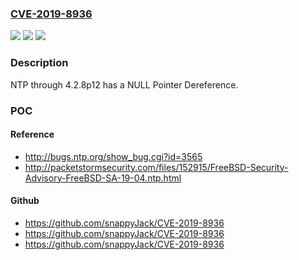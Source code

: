 ### [CVE-2019-8936](https://cve.mitre.org/cgi-bin/cvename.cgi?name=CVE-2019-8936)
![](https://img.shields.io/static/v1?label=Product&message=n%2Fa&color=blue)
![](https://img.shields.io/static/v1?label=Version&message=n%2Fa&color=blue)
![](https://img.shields.io/static/v1?label=Vulnerability&message=n%2Fa&color=brighgreen)

### Description

NTP through 4.2.8p12 has a NULL Pointer Dereference.

### POC

#### Reference
- http://bugs.ntp.org/show_bug.cgi?id=3565
- http://packetstormsecurity.com/files/152915/FreeBSD-Security-Advisory-FreeBSD-SA-19-04.ntp.html

#### Github
- https://github.com/snappyJack/CVE-2019-8936
- https://github.com/snappyJack/CVE-2019-8936
- https://github.com/snappyJack/CVE-2019-8936

